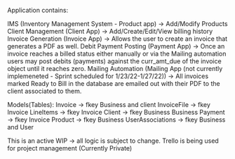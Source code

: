 Application contains:

IMS (Inventory Management System - Product app) -> Add/Modify Products
Client Management (Client App) -> Add/Create/Edit/View billing history
Invoice Generation (Invoice App) -> Allows the user to create an invoice that generates a PDF as well. 
Debit Payment Posting (Payment App) -> Once an invoice reaches a billed status either manually or via the Mailing automation users may post debits (payments) against the curr_amt_due of the invoice object until it reaches zero.
Mailing Automation (Mailing App (not currently implemeneted - Sprint scheduled for 1/23/22-1/27/22)) -> All invoices marked Ready to Bill in the database are emailed out with their PDF to the client associated to them.


Models(Tables):
Invoice -> fkey Business and client
InvoiceFile -> fkey Invoice
LineItems -> fkey Invoice
Client -> fkey Business
Business
Payment -> fkey Invoice
Product -> fkey Business
UserAssociations -> fkey Business and User

This is an active WIP -> all logic is subject to change.
Trello is being used for project management (Currently Private)

